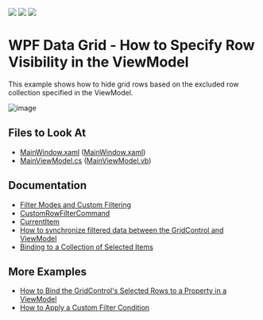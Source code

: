 <!-- default badges list -->
![](https://img.shields.io/endpoint?url=https://codecentral.devexpress.com/api/v1/VersionRange/128653210/22.2.2%2B)
[![](https://img.shields.io/badge/Open_in_DevExpress_Support_Center-FF7200?style=flat-square&logo=DevExpress&logoColor=white)](https://supportcenter.devexpress.com/ticket/details/E4174)
[![](https://img.shields.io/badge/📖_How_to_use_DevExpress_Examples-e9f6fc?style=flat-square)](https://docs.devexpress.com/GeneralInformation/403183)
<!-- default badges end -->

# WPF Data Grid - How to Specify Row Visibility in the ViewModel

This example shows how to hide grid rows based on the excluded row collection specified in the ViewModel.

![image](https://user-images.githubusercontent.com/65009440/133611371-e9f2ee1d-4fd7-4032-bd85-9424f446e1b4.png)

<!-- default file list -->

## Files to Look At

- [MainWindow.xaml](./CS/CustomFilteringMVVM/MainWindow.xaml) ([MainWindow.xaml](./VB/CustomFilteringMVVM/MainWindow.xaml))
- [MainViewModel.cs](./CS/CustomFilteringMVVM/MainViewModel.cs) ([MainViewModel.vb](./VB/CustomFilteringMVVM/MainViewModel.vb))

<!-- default file list end -->

## Documentation

- [Filter Modes and Custom Filtering](https://docs.devexpress.com/WPF/6410/controls-and-libraries/data-grid/filtering-and-searching/filtering-in-code/filter-modes-and-custom-filtering)
- [CustomRowFilterCommand](https://docs.devexpress.com/WPF/DevExpress.Xpf.Grid.GridControl.CustomRowFilterCommand)
- [CurrentItem](https://docs.devexpress.com/WPF/DevExpress.Xpf.Grid.DataControlBase.CurrentItem)
- [How to synchronize filtered data between the GridControl and ViewModel](https://supportcenter.devexpress.com/ticket/details/ka18591)
- [Binding to a Collection of Selected Items](https://docs.devexpress.com/WPF/10125/controls-and-libraries/data-grid/examples/mvvm-enhancements/binding-to-a-collection-of-selected-items)

## More Examples

- [How to Bind the GridControl's Selected Rows to a Property in a ViewModel](https://github.com/DevExpress-Examples/mvvm-how-to-bind-the-gridcontrols-selected-rows-to-a-property-in-a-viewmodel-e3139)
- [How to Apply a Custom Filter Condition](https://github.com/DevExpress-Examples/how-to-implement-custom-filtering-e1167)
